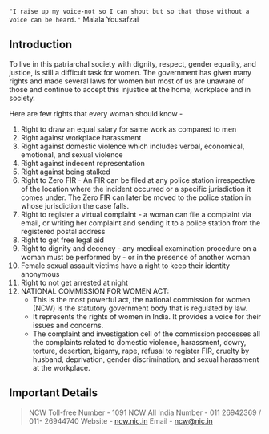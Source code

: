 `"I raise up my voice-not so I can shout but so that those without a voice can be heard."`  Malala Yousafzai

## Introduction

To live in this patriarchal society with dignity, respect, gender equality, and justice, is still a difficult task for women. The government has given many rights and made several laws for women but most of us are unaware of those and continue to accept this injustice at the home, workplace and in society.

Here are few rights that every woman should know -

1. Right to draw an equal salary for same work as compared to men
2. Right against workplace harassment
3. Right against domestic violence which includes verbal, economical, emotional, and sexual violence
4. Right against indecent representation
5. Right against being stalked
6. Right to Zero FIR - An FIR can be filed at any police station irrespective of the location where the incident occurred or a specific jurisdiction it comes under. The Zero FIR can later be moved to the police station in whose jurisdiction the case falls.
7. Right to register a virtual complaint - a woman can file a complaint via email, or writing her complaint and sending it to a police station from the registered postal address
8. Right to get free legal aid
9. Right to dignity and decency - any medical examination procedure on a woman must be performed by - or in the presence of another woman
10. Female sexual assault victims have a right to keep their identity anonymous
11. Right to not get arrested at night
12. NATIONAL COMMISSION FOR WOMEN ACT:
    - This is the most powerful act, the national commission for women (NCW) is the statutory government body that is regulated by law.
    - It represents the rights of women in India. It provides a voice for their issues and concerns.
    - The complaint and investigation cell of the commission processes all the complaints related to domestic violence, harassment, dowry, torture, desertion, bigamy, rape, refusal to register FIR, cruelty by husband, deprivation, gender discrimination, and sexual harassment at the workplace.

## Important Details

>NCW Toll-free Number - 1091
>NCW All India Number - 011 26942369 / 011- 26944740
>Website - [ncw.nic.in](http://ncw.nic.in/)
>Email - ncw@nic.in

